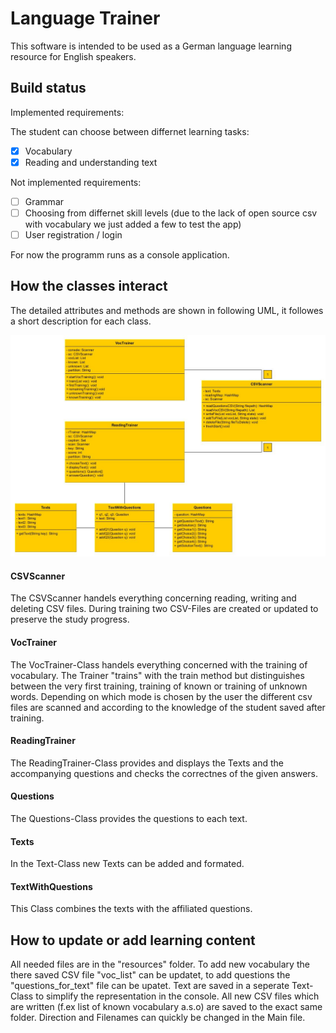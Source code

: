 # Language Trainer
This software is intended to be used as a German language learning resource for English speakers. 


## Build status
Implemented requirements: 

The student can choose between differnet learning tasks:
- [x] Vocabulary 
- [x] Reading and understanding text

Not implemented requirements:
- [ ] Grammar 
- [ ] Choosing from differnet skill levels (due to the lack of open source csv with vocabulary we just added a few to test the app)
- [ ] User registration / login

For now the programm runs as a console application.


## How the classes interact
The detailed attributes and methods are shown in following UML, it followes a short description for each class.

![alt text](https://github.com/ellamiamaria/SE22/blob/main/app/UMLLanguageTrainerV1.0.jpg)

#### CSVScanner
The CSVScanner handels everything concerning reading, writing and deleting CSV files.
During training two CSV-Files are created or updated to preserve the study progress.

#### VocTrainer
The VocTrainer-Class handels everything concerned with the training of vocabulary. 
The Trainer "trains" with the train method but distinguishes between the very first training, training of known or training of unknown words. 
Depending on which mode is chosen by the user the different csv files are scanned and according to the knowledge of the student saved after training. 

#### ReadingTrainer
The ReadingTrainer-Class provides and displays the Texts and the accompanying questions and checks the correctnes of the given answers.

#### Questions
The Questions-Class provides the questions to each text. 

#### Texts
In the Text-Class new Texts can be added and formated.

#### TextWithQuestions
This Class combines the texts with the affiliated questions. 


## How to update or add learning content
All needed files are in the "resources" folder.
To add new vocabulary the there saved CSV file "voc_list" can be updatet, to add questions the "questions_for_text" file can be upatet.
Text are saved in a seperate Text-Class to simplify the representation in the console.
All new CSV files which are written (f.ex list of known vocabulary a.s.o) are saved to the exact same folder.
Direction and Filenames can quickly be changed in the Main file. 

